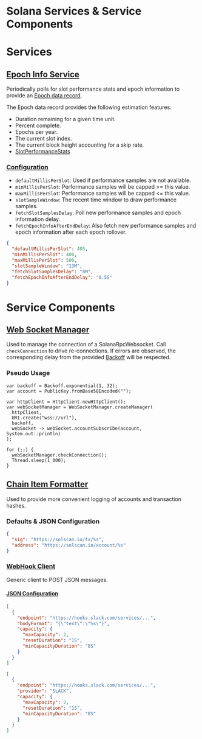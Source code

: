# Solana Services & Service Components

# Services

## [Epoch Info Service](https://github.com/sava-software/ravina/blob/main/solana/src/main/java/software/sava/services/solana/epoch/EpochInfoService.java)

Periodically polls for slot performance stats and epoch information to provide
an [Epoch data record](https://github.com/sava-software/ravina/blob/main/solana/src/main/java/software/sava/services/solana/epoch/Epoch.java).

The Epoch data record provides the following estimation features:

* Duration remaining for a given time unit.
* Percent complete.
* Epochs per year.
* The current slot index.
* The current block height accounting for a skip rate.
* [SlotPerformanceStats](https://github.com/sava-software/ravina/blob/main/solana/src/main/java/software/sava/services/solana/epoch/SlotPerformanceStats.java)

### [Configuration](https://github.com/sava-software/ravina/blob/main/solana/src/main/java/software/sava/services/solana/epoch/EpochServiceConfig.java)

* `defaultMillisPerSlot`: Used if performance samples are not available.
* `minMillisPerSlot`: Performance samples will be capped >= this value.
* `maxMillisPerSlot`: Performance samples will be capped <= this value.
* `slotSampleWindow`: The recent time window to draw performance samples.
* `fetchSlotSamplesDelay`: Poll new performance samples and epoch information delay.
* `fetchEpochInfoAfterEndDelay`: Also fetch new performance samples and epoch information after each epoch rollover.

```json
{
  "defaultMillisPerSlot": 405,
  "minMillisPerSlot": 400,
  "maxMillisPerSlot": 500,
  "slotSampleWindow": "13M",
  "fetchSlotSamplesDelay": "8M",
  "fetchEpochInfoAfterEndDelay": "0.5S"
}
```

# Service Components

## [Web Socket Manager](https://github.com/sava-software/ravina/blob/main/solana/src/main/java/software/sava/services/solana/websocket/WebSocketManager.java)

Used to manage the connection of a SolanaRpcWebsocket. Call `checkConnection` to drive re-connections. If errors are
observed, the corresponding delay from the
provided [Backoff](https://github.com/sava-software/ravina/blob/main/core/README.md#backoff) will be respected.

### Pseudo Usage

```
var backoff = Backoff.exponential(1, 32);
var account = PublicKey.fromBase58Encoded("");

var httpClient = HttpClient.newHttpClient();
var webSocketManager = WebSocketManager.createManager(
  httpClient,
  URI.create("wss://url"),
  backoff,
  webSocket -> webSocket.accountSubscribe(account, System.out::println)
);  
    
for (;;) {
  webSocketManager.checkConnection();
  Thread.sleep(1_000);
}
```

## [Chain Item Formatter](https://github.com/sava-software/services/blob/main/solana/src/main/java/software/sava/services/solana/config/ChainItemFormatter.java)

Used to provide more convenient logging of accounts and transaction hashes.

### Defaults & JSON Configuration

```json
{
  "sig": "https://solscan.io/tx/%s",
  "address": "https://solscan.io/account/%s"
}
```

### [WebHook Client](https://github.com/sava-software/services/blob/main/solana/src/main/java/software/sava/services/net/http/WebHookClient.java)

Generic client to POST JSON messages.

#### [JSON Configuration](https://github.com/sava-software/services/blob/main/solana/src/main/java/software/sava/services/net/http/WebHookConfig.java)

```json
[
  {
    "endpoint": "https://hooks.slack.com/services/...",
    "bodyFormat": "{\"text\":\"%s\"}",
    "capacity": {
      "maxCapacity": 2,
      "resetDuration": "1S",
      "minCapacityDuration": "8S"
    }
  }
]
```

```json
[
  {
    "endpoint": "https://hooks.slack.com/services/...",
    "provider": "SLACK",
    "capacity": {
      "maxCapacity": 2,
      "resetDuration": "1S",
      "minCapacityDuration": "8S"
    }
  }
]
```
